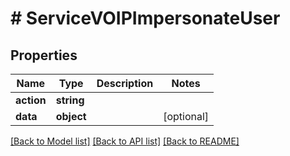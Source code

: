 # # ServiceVOIPImpersonateUser

## Properties

Name | Type | Description | Notes
------------ | ------------- | ------------- | -------------
**action** | **string** |  |
**data** | **object** |  | [optional]

[[Back to Model list]](../../README.md#models) [[Back to API list]](../../README.md#endpoints) [[Back to README]](../../README.md)
